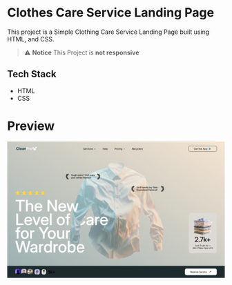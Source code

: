 # Clothes Care Service Landing Page

This project is a Simple Clothing Care Service Landing Page built using HTML, and CSS.

> ⚠ **Notice** This Project is **not responsive**

## Tech Stack

- HTML
- CSS

# Preview

![Preview](./assets/2025-10-03%2018.47.39%20127.0.0.1%20f41ff4e00c52.png)